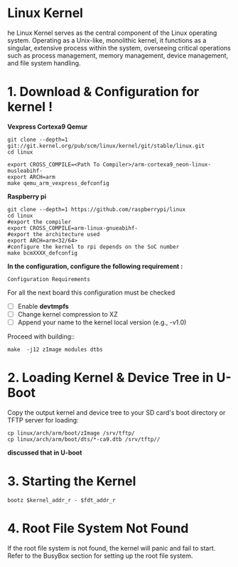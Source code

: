 # Linux Kernel

he Linux Kernel serves as the central component of the Linux operating system. Operating as a Unix-like, monolithic kernel, it functions as a singular, extensive process within the system, overseeing critical operations such as process management, memory management, device management, and file system handling.


# 1. Download & Configuration for kernel !

**Vexpress Cortexa9 Qemur**

```
git clone --depth=1 git://git.kernel.org/pub/scm/linux/kernel/git/stable/linux.git
cd linux

export CROSS_COMPILE=<Path To Compiler>/arm-cortexa9_neon-linux-musleabihf-
export ARCH=arm
make qemu_arm_vexpress_defconfig
```

**Raspberry pi**

```
git clone --depth=1 https://github.com/raspberrypi/linux
cd linux
#export the compiler
export CROSS_COMPILE=arm-linux-gnueabihf-
#export the architecture used
export ARCH=arm<32/64>
#configure the kernel to rpi depends on the SoC number
make bcmXXXX_defconfig
```

**In the configuration, configure the following  requirement :**

```
Configuration Requirements
```

For all the next board this configuration must be checked

* [ ] Enable **devtmpfs**
* [ ] Change kernel compression to XZ
* [ ] Append your name to the kernel local version (e.g., -v1.0)

Proceed with building::

```
make  -j12 zImage modules dtbs
```

# 2. Loading Kernel & Device Tree in U-Boot

Copy the output kernel and device tree to your SD card's boot directory or TFTP server for loading:

```
cp linux/arch/arm/boot/zImage /srv/tftp/
cp linux/arch/arm/boot/dts/*-ca9.dtb /srv/tftp//
```

**discussed that in U-boot** 

# 3. Starting the Kernel 

```
bootz $kernel_addr_r - $fdt_addr_r
```

# 4. Root File System Not Found

If the root file system is not found, the kernel will panic and fail to start. Refer to the BusyBox section for setting up the root file system.